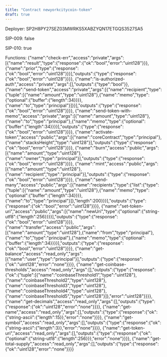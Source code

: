 ```yaml
---
title: "Contract newyorkcitycoin-token"
draft: true
---
```

Deployer: SP2H8PY27SEZ03MWRKS5XABZYQN17ETGQS3527SA5

SIP-009: false

SIP-010: true

Functions:
{"name":"check-err","access":"private","args":[{"name":"result","type":{"response":{"ok":"bool","error":"uint128"}}},{"name":"prior","type":{"response":{"ok":"bool","error":"uint128"}}}],"outputs":{"type":{"response":{"ok":"bool","error":"uint128"}}}}, {"name":"is-authorized-auth","access":"private","args":[],"outputs":{"type":"bool"}}, {"name":"send-token","access":"private","args":[{"name":"recipient","type":{"tuple":[{"name":"amount","type":"uint128"},{"name":"memo","type":{"optional":{"buffer":{"length":34}}}},{"name":"to","type":"principal"}]}}],"outputs":{"type":{"response":{"ok":"bool","error":"uint128"}}}}, {"name":"send-token-with-memo","access":"private","args":[{"name":"amount","type":"uint128"},{"name":"to","type":"principal"},{"name":"memo","type":{"optional":{"buffer":{"length":34}}}}],"outputs":{"type":{"response":{"ok":"bool","error":"uint128"}}}}, {"name":"activate-token","access":"public","args":[{"name":"coreContract","type":"principal"},{"name":"stacksHeight","type":"uint128"}],"outputs":{"type":{"response":{"ok":"bool","error":"uint128"}}}}, {"name":"burn","access":"public","args":[{"name":"amount","type":"uint128"},{"name":"owner","type":"principal"}],"outputs":{"type":{"response":{"ok":"bool","error":"uint128"}}}}, {"name":"mint","access":"public","args":[{"name":"amount","type":"uint128"},{"name":"recipient","type":"principal"}],"outputs":{"type":{"response":{"ok":"bool","error":"uint128"}}}}, {"name":"send-many","access":"public","args":[{"name":"recipients","type":{"list":{"type":{"tuple":[{"name":"amount","type":"uint128"},{"name":"memo","type":{"optional":{"buffer":{"length":34}}}},{"name":"to","type":"principal"}]},"length":200}}}],"outputs":{"type":{"response":{"ok":"bool","error":"uint128"}}}}, {"name":"set-token-uri","access":"public","args":[{"name":"newUri","type":{"optional":{"string-utf8":{"length":256}}}}],"outputs":{"type":{"response":{"ok":"bool","error":"uint128"}}}}, {"name":"transfer","access":"public","args":[{"name":"amount","type":"uint128"},{"name":"from","type":"principal"},{"name":"to","type":"principal"},{"name":"memo","type":{"optional":{"buffer":{"length":34}}}}],"outputs":{"type":{"response":{"ok":"bool","error":"uint128"}}}}, {"name":"get-balance","access":"read_only","args":[{"name":"user","type":"principal"}],"outputs":{"type":{"response":{"ok":"uint128","error":"none"}}}}, {"name":"get-coinbase-thresholds","access":"read_only","args":[],"outputs":{"type":{"response":{"ok":{"tuple":[{"name":"coinbaseThreshold1","type":"uint128"},{"name":"coinbaseThreshold2","type":"uint128"},{"name":"coinbaseThreshold3","type":"uint128"},{"name":"coinbaseThreshold4","type":"uint128"},{"name":"coinbaseThreshold5","type":"uint128"}]},"error":"uint128"}}}}, {"name":"get-decimals","access":"read_only","args":[],"outputs":{"type":{"response":{"ok":"uint128","error":"none"}}}}, {"name":"get-name","access":"read_only","args":[],"outputs":{"type":{"response":{"ok":{"string-ascii":{"length":15}},"error":"none"}}}}, {"name":"get-symbol","access":"read_only","args":[],"outputs":{"type":{"response":{"ok":{"string-ascii":{"length":3}},"error":"none"}}}}, {"name":"get-token-uri","access":"read_only","args":[],"outputs":{"type":{"response":{"ok":{"optional":{"string-utf8":{"length":256}}},"error":"none"}}}}, {"name":"get-total-supply","access":"read_only","args":[],"outputs":{"type":{"response":{"ok":"uint128","error":"none"}}}}
